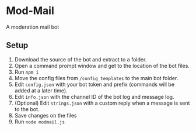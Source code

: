 # Mod-Mail
A moderation mail bot

## Setup
1. Download the source of the bot and extract to a folder.
2. Open a command prompt window and get to the location of the bot files.
3. Run `npm i`
4. Move the config files from `/config_templates` to the main bot folder.
5. Edit `config.json` with your bot token and prefix (commands will be added at a later time).
6. Edit `info.json` with the channel ID of the bot log and message log.
7. (Optional) Edit `strings.json` with a custom reply when a message is sent to the bot.
8. Save changes on the files
9. Run `node modmail.js`
